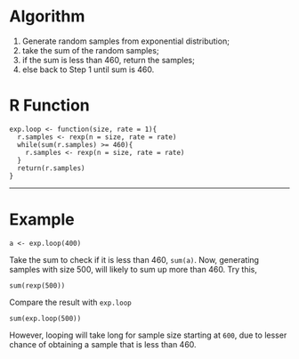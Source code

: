 Algorithm
========

1. Generate random samples from exponential distribution;
2. take the sum of the random samples;
3. if the sum is less than 460, return the samples;
4. else back to Step 1 until sum is 460.

R Function
========
```{coffee}
exp.loop <- function(size, rate = 1){
  r.samples <- rexp(n = size, rate = rate)
  while(sum(r.samples) >= 460){
    r.samples <- rexp(n = size, rate = rate)
  }
  return(r.samples)
}
```
---
Example
========
```{coffee}
a <- exp.loop(400)
```
Take the sum to check if it is less than 460, `sum(a)`. Now, generating samples with size 500, will likely to sum up more than 460. Try this,
```{coffee}
sum(rexp(500))
```
Compare the result with `exp.loop`
```{coffee}
sum(exp.loop(500))
```
However, looping will take long for sample size starting at `600`, due to lesser chance of obtaining a sample that is less than 460.
